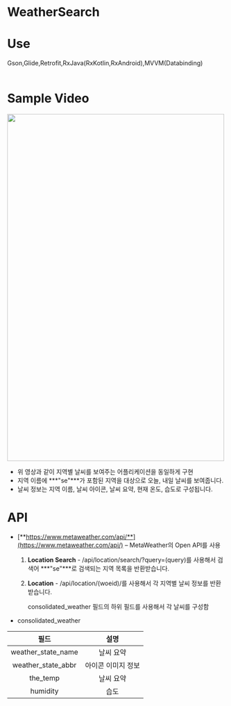# WeatherSearch  
# Use
Gson,Glide,Retrofit,RxJava(RxKotlin,RxAndroid),MVVM(Databinding)
<br/>
<br/>

# Sample Video
<img src="https://user-images.githubusercontent.com/39984656/62519003-b63a6a00-b865-11e9-97ac-89c80e9ce5db.gif" width="500" height="800" />


- 위 영상과 같이 지역별 날씨를 보여주는 어플리케이션을 동일하게 구현
- 지역 이름에 ***"se"***가 포함된 지역을 대상으로 오늘, 내일 날씨를 보여줍니다.
- 날씨 정보는 지역 이름, 날씨 아이콘, 날씨 요약, 현재 온도, 습도로 구성됩니다.    

# API  
- [**https://www.metaweather.com/api/**](https://www.metaweather.com/api/) – MetaWeather의 Open API를 사용
    1. **Location Search** - /api/location/search/?query=(query)를 사용해서 검색어 ***"se"***로 검색되는 지역 목록을 반환받습니다. 
    2. **Location** - /api/location/(woeid)/를 사용해서 각 지역별 날씨 정보를 반환받습니다.

        consolidated_weather 필드의 하위 필드를 사용해서 각 날씨를 구성함


* consolidated_weather  

| 필드 | 설명 | 
| :---: | :---: | 
| weather_state_name | 날씨 요약 |  
| weather_state_abbr | 아이콘 이미지 정보 |  
| the_temp | 날씨 요약 |  
| humidity | 습도 |  

